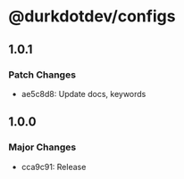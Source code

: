 # @durkdotdev/configs

## 1.0.1

### Patch Changes

- ae5c8d8: Update docs, keywords

## 1.0.0

### Major Changes

- cca9c91: Release
